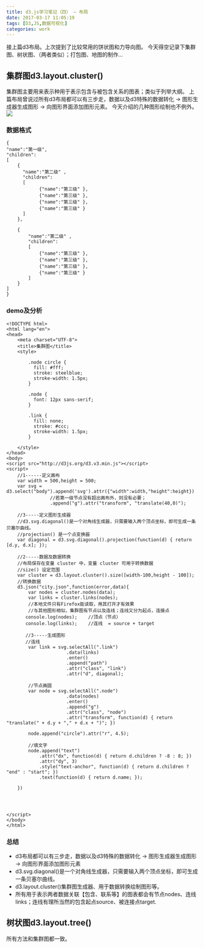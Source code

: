 ```yaml
---
title: d3.js学习笔记（四） — 布局
date: 2017-03-17 11:05:19
tags: [D3,JS,数据可视化]
categories: work
---
```


接上篇d3布局。上次提到了比较常用的饼状图和力导向图。
今天得空记录下集群图、树状图、（两者类似）；打包图、地图的制作...

<!-- more -->

## 集群图d3.layout.cluster()
集群图主要用来表示种用于表示包含与被包含关系的图表；类似于列举大纲。
上篇布局曾说过所有d3布局都可以有三步走，数据以及d3特殊的数据转化 → 图形生成器生成图形 → 向图形界面添加图形元素。
今天介绍的几种图形绘制也不例外。
![](/images/d3_cluster.jpg)
### 数据格式
```
{
"name":"第一级",
"children":
[
	{
	  "name":"第二级" ,
  	  "children":
  	  [
	  	  	{"name":"第三级" },
	  	  	{"name":"第三级" },
	  	  	{"name":"第三级" },
	  	  	{"name":"第三级" }
  	  ]
  	},

	{
		"name":"第二级" ,
		"children":
		[
			{"name":"第三级" },
            {"name":"第三级" },
            {"name":"第三级" },
            {"name":"第三级" }
		]
	}
]
}

```
### demo及分析
```
<!DOCTYPE html>
<html lang="en">
<head>
    <meta charset="UTF-8">
    <title>集群图</title>
    <style>

        .node circle {
          fill: #fff;
          stroke: steelblue;
          stroke-width: 1.5px;
        }

        .node {
          font: 12px sans-serif;
        }

        .link {
          fill: none;
          stroke: #ccc;
          stroke-width: 1.5px;
        }

    </style>
</head>
<body>
<script src="http://d3js.org/d3.v3.min.js"></script>
<script>
    //1------定义画布
    var width = 500,height = 500;
    var svg = d3.select("body").append('svg').attr({"width":width,"height":height})
                //若第一级节点没有超出画布外，则没有必要；
                .append("g").attr("transform", "translate(40,0)");

    //3-----定义图形生成器
    //d3.svg.diagonal()是一个对角线生成器，只需要输入两个顶点坐标，即可生成一条贝塞尔曲线。
    //projection() 是一个点变换器
    var diagonal = d3.svg.diagonal().projection(function(d) { return [d.y, d.x]; });

    //2-----数据及数据转换
    //布局保存在变量 cluster 中，变量 cluster 可用于转换数据
    //size() 设定范围
    var cluster = d3.layout.cluster().size([width-100,height - 100]);
    //转换数据
    d3.json("city.json",function(error,data){
        var nodes = cluster.nodes(data);
        var links = cluster.links(nodes);
        //本地文件只有Firefox能读取，用其打开才有效果
        //与其他图形相似，集群图有节点以及连线；连线又分为起点，连接点
       console.log(nodes);    //顶点（节点）
       console.log(links);    //连线  = source + target

       //3-----生成图形
       //连线
        var link = svg.selectAll(".link")
                      .data(links)
                      .enter()
                      .append("path")
                      .attr("class", "link")
                      .attr("d", diagonal);

        //节点画圆
        var node = svg.selectAll(".node")
                      .data(nodes)
                      .enter()
                      .append("g")
                      .attr("class", "node")
                      .attr("transform", function(d) { return "translate(" + d.y + "," + d.x + ")"; })

        node.append("circle").attr("r", 4.5);

        //填文字
        node.append("text")
            .attr("dx", function(d) { return d.children ? -8 : 8; })
            .attr("dy", 3)
            .style("text-anchor", function(d) { return d.children ? "end" : "start"; })
            .text(function(d) { return d.name; });

    })




</script>
</body>
</html>
```

### 总结
- d3布局都可以有三步走，数据以及d3特殊的数据转化 → 图形生成器生成图形 → 向图形界面添加图形元素
- d3.svg.diagonal()是一个对角线生成器，只需要输入两个顶点坐标，即可生成一条贝塞尔曲线。
- d3.layout.cluster()集群图生成器、用于数据转换绘制图形等。
- 所有用于表示两者数据关联【包含、联系等】的图表都会有节点nodes、连线links；连线有理所当然的包含起点source、被连接点target.

## 树状图d3.layout.tree()
所有方法和集群图都一致。